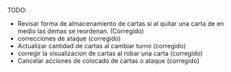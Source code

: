 TODO:
- Revisar forma de almacenamiento de cartas si al quitar una carta de en medio las demas se reordenan. (Corregido)
- correcciones de ataque (corregido)
- Actualizar cantidad de cartas al cambiar turno (corregido)
- corregir la visualizacion de cartas al robar una carta (corregido)
- Cancelar acciones de colocado de cartas o ataque (corregido)
